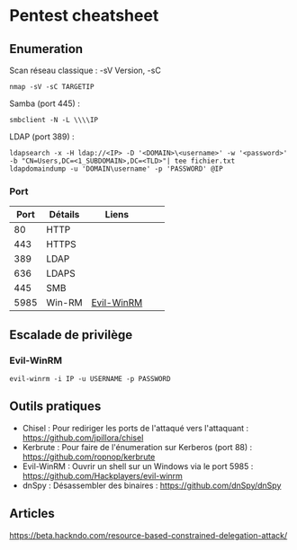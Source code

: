  # Pentest cheatsheet

## Enumeration
Scan réseau classique  : -sV Version, -sC
```
nmap -sV -sC TARGETIP
```
Samba (port 445) :
```
smbclient -N -L \\\\IP
```
LDAP (port 389) :
```
ldapsearch -x -H ldap://<IP> -D '<DOMAIN>\<username>' -w '<password>' -b "CN=Users,DC=<1_SUBDOMAIN>,DC=<TLD>"| tee fichier.txt
ldapdomaindump -u 'DOMAIN\username' -p 'PASSWORD' @IP
```


### Port
|Port|Détails|Liens|   |   |
|---|---|---|---|---|
|80|HTTP|   |   |   |
|443|HTTPS   |   |   |   |
|389|LDAP|   |   |   |
|636|LDAPS|   |   |   |
|445|SMB|   |   |   |
|5985|Win-RM|[Evil-WinRM](https://github.com/piquard-j/admin-sys-cheatsheet/blob/main/pentest-cheatsheet.md#evil-winrm)||   |

## Escalade de privilège
### Evil-WinRM
```
evil-winrm -i IP -u USERNAME -p PASSWORD
```

## Outils pratiques

* Chisel : Pour rediriger les ports de l'attaqué vers l'attaquant : https://github.com/jpillora/chisel
* Kerbrute : Pour faire de l'énumeration sur Kerberos (port 88) : https://github.com/ropnop/kerbrute
* Evil-WinRM : Ouvrir un shell sur un Windows via le port 5985 : https://github.com/Hackplayers/evil-winrm
* dnSpy : Désassembler des binaires : https://github.com/dnSpy/dnSpy

## Articles
https://beta.hackndo.com/resource-based-constrained-delegation-attack/
